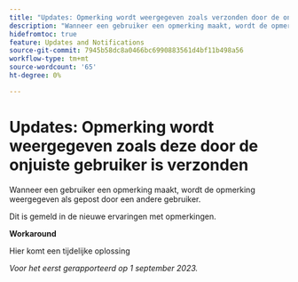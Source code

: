 ```yaml
---
title: "Updates: Opmerking wordt weergegeven zoals verzonden door de onjuiste gebruiker"
description: "Wanneer een gebruiker een opmerking maakt, wordt de opmerking weergegeven als gepost door een andere gebruiker."
hidefromtoc: true
feature: Updates and Notifications
source-git-commit: 7945b58dc8a0466bc6990883561d4bf11b498a56
workflow-type: tm+mt
source-wordcount: '65'
ht-degree: 0%

---
```



# Updates: Opmerking wordt weergegeven zoals deze door de onjuiste gebruiker is verzonden

Wanneer een gebruiker een opmerking maakt, wordt de opmerking weergegeven als gepost door een andere gebruiker.

Dit is gemeld in de nieuwe ervaringen met opmerkingen.

**Workaround**

Hier komt een tijdelijke oplossing

_Voor het eerst gerapporteerd op 1 september 2023._

